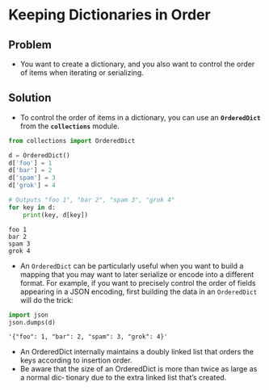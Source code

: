 
# Keeping Dictionaries in Order

## Problem

- You want to create a dictionary, and you also want to control the order of items when iterating or serializing.

## Solution
- To control the order of items in a dictionary, you can use an __`OrderedDict`__ from the __`collections`__ module.


```python
from collections import OrderedDict

d = OrderedDict()
d['foo'] = 1
d['bar'] = 2
d['spam'] = 3
d['grok'] = 4

# Outputs "foo 1", "bar 2", "spam 3", "grok 4"
for key in d: 
    print(key, d[key])
```

    foo 1
    bar 2
    spam 3
    grok 4


- An `OrderedDict` can be particularly useful when you want to build a mapping that you may want to later serialize or encode into a different format. For example, if you want to precisely control the order of fields appearing in a JSON encoding, first building the data in an `OrderedDict` will do the trick:


```python
import json
json.dumps(d)
```




    '{"foo": 1, "bar": 2, "spam": 3, "grok": 4}'



- An OrderedDict internally maintains a doubly linked list that orders the keys according to insertion order.
- Be aware that the size of an OrderedDict is more than twice as large as a normal dic‐ tionary due to the extra linked list that’s created.
